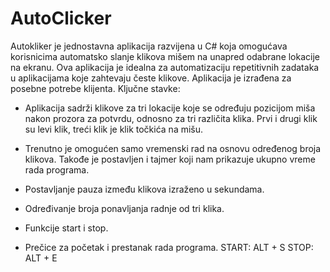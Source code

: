 # AutoClicker
Autokliker je jednostavna aplikacija razvijena u C# koja omogućava korisnicima automatsko slanje klikova mišem na unapred odabrane lokacije na ekranu. Ova aplikacija je idealna za automatizaciju repetitivnih zadataka u aplikacijama koje zahtevaju česte klikove. Aplikacija je izrađena za posebne potrebe klijenta.
Ključne stavke:
 - Aplikacija sadrži klikove za tri lokacije koje se određuju pozicijom miša nakon prozora za potvrdu,       odnosno za tri različita klika. 
   Prvi i drugi klik su levi klik, treći klik je klik točkića na mišu.

 - Trenutno je omogućen samo vremenski rad na osnovu određenog broja klikova.
   Takođe je postavljen i tajmer koji nam prikazuje ukupno vreme rada programa.

 - Postavljanje pauza između klikova izraženo u sekundama.

 - Određivanje broja ponavljanja radnje od tri klika.

 - Funkcije start i stop.

 - Prečice za početak i prestanak rada programa.
   START: ALT + S
    STOP: ALT + E
